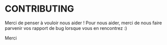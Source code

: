 # CONTRIBUTING

Merci de penser à vouloir nous aider !
Pour nous aider, merci de nous faire parvenir vos rapport de bug lorsque vous en rencontrez :)


Merci
